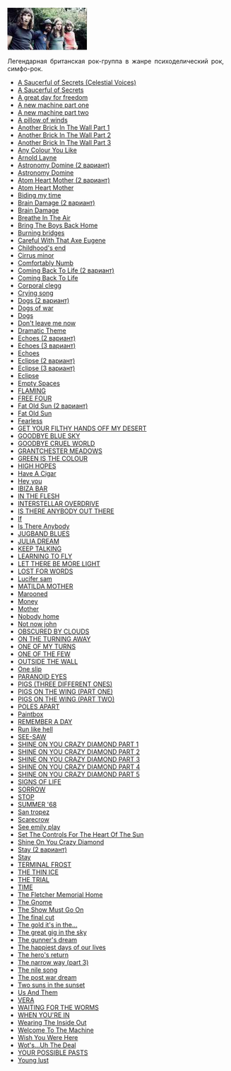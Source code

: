 ![](pink_floyd.jpg)

Легендарная британская рок-группа в жанре психоделический рок, симфо-рок.

* [A Saucerful of Secrets (Celestial Voices)](A%20Saucerful%20of%20Secrets%20(Celestial%20Voices))
* [A Saucerful of Secrets](A%20Saucerful%20of%20Secrets)
* [A great day for freedom](A%20great%20day%20for%20freedom)
* [A new machine part one](A%20new%20machine%20part%20one)
* [A new machine part two](A%20new%20machine%20part%20two)
* [A pillow of winds](A%20pillow%20of%20winds)
* [Another Brick In The Wall Part 1](Another%20Brick%20In%20The%20Wall%20Part%201)
* [Another Brick In The Wall Part 2](Another%20Brick%20In%20The%20Wall%20Part%202)
* [Another Brick In The Wall Part 3](Another%20Brick%20In%20The%20Wall%20Part%203)
* [Any Colour You Like](Any%20Colour%20You%20Like)
* [Arnold Layne](Arnold%20Layne)
* [Astronomy Domine (2 вариант)](Astronomy%20Domine%20(2%20вариант))
* [Astronomy Domine](Astronomy%20Domine)
* [Atom Heart Mother (2 вариант)](Atom%20Heart%20Mother%20(2%20вариант))
* [Atom Heart Mother](Atom%20Heart%20Mother)
* [Biding my time](Biding%20my%20time)
* [Brain Damage (2 вариант)](Brain%20Damage%20(2%20вариант))
* [Brain Damage](Brain%20Damage)
* [Breathe In The Air](Breathe%20In%20The%20Air)
* [Bring The Boys Back Home](Bring%20The%20Boys%20Back%20Home)
* [Burning bridges](Burning%20bridges)
* [Careful With That Axe Eugene](Careful%20With%20That%20Axe%20Eugene)
* [Childhood's end](Childhood's%20end)
* [Cirrus minor](Cirrus%20minor)
* [Comfortably Numb](Comfortably%20Numb)
* [Coming Back To Life (2 вариант)](Coming%20Back%20To%20Life%20(2%20вариант))
* [Coming Back To Life](Coming%20Back%20To%20Life)
* [Corporal clegg](Corporal%20clegg)
* [Crying song](Crying%20song)
* [Dogs (2 вариант)](Dogs%20(2%20вариант))
* [Dogs of war](Dogs%20of%20war)
* [Dogs](Dogs)
* [Don't leave me now](Don't%20leave%20me%20now)
* [Dramatic Theme](Dramatic%20Theme)
* [Echoes (2 вариант)](Echoes%20(2%20вариант))
* [Echoes (3 вариант)](Echoes%20(3%20вариант))
* [Echoes](Echoes)
* [Eclipse (2 вариант)](Eclipse%20(2%20вариант))
* [Eclipse (3 вариант)](Eclipse%20(3%20вариант))
* [Eclipse](Eclipse)
* [Empty Spaces](Empty%20Spaces)
* [FLAMING](FLAMING)
* [FREE FOUR](FREE%20FOUR)
* [Fat Old Sun (2 вариант)](Fat%20Old%20Sun%20(2%20вариант))
* [Fat Old Sun](Fat%20Old%20Sun)
* [Fearless](Fearless)
* [GET YOUR FILTHY HANDS OFF MY DESERT](GET%20YOUR%20FILTHY%20HANDS%20OFF%20MY%20DESERT)
* [GOODBYE BLUE SKY](GOODBYE%20BLUE%20SKY)
* [GOODBYE CRUEL WORLD](GOODBYE%20CRUEL%20WORLD)
* [GRANTCHESTER MEADOWS](GRANTCHESTER%20MEADOWS)
* [GREEN IS THE COLOUR](GREEN%20IS%20THE%20COLOUR)
* [HIGH HOPES](HIGH%20HOPES)
* [Have A Cigar](Have%20A%20Cigar)
* [Hey you](Hey%20you)
* [IBIZA BAR](IBIZA%20BAR)
* [IN THE FLESH](IN%20THE%20FLESH)
* [INTERSTELLAR OVERDRIVE](INTERSTELLAR%20OVERDRIVE)
* [IS THERE ANYBODY OUT THERE](IS%20THERE%20ANYBODY%20OUT%20THERE)
* [If](If)
* [Is There Anybody](Is%20There%20Anybody)
* [JUGBAND BLUES](JUGBAND%20BLUES)
* [JULIA DREAM](JULIA%20DREAM)
* [KEEP TALKING](KEEP%20TALKING)
* [LEARNING TO FLY](LEARNING%20TO%20FLY)
* [LET THERE BE MORE LIGHT](LET%20THERE%20BE%20MORE%20LIGHT)
* [LOST FOR WORDS](LOST%20FOR%20WORDS)
* [Lucifer sam](Lucifer%20sam)
* [MATILDA MOTHER](MATILDA%20MOTHER)
* [Marooned](Marooned)
* [Money](Money)
* [Mother](Mother)
* [Nobody home](Nobody%20home)
* [Not now john](Not%20now%20john)
* [OBSCURED BY CLOUDS](OBSCURED%20BY%20CLOUDS)
* [ON THE TURNING AWAY](ON%20THE%20TURNING%20AWAY)
* [ONE OF MY TURNS](ONE%20OF%20MY%20TURNS)
* [ONE OF THE FEW](ONE%20OF%20THE%20FEW)
* [OUTSIDE THE WALL](OUTSIDE%20THE%20WALL)
* [One slip](One%20slip)
* [PARANOID EYES](PARANOID%20EYES)
* [PIGS (THREE DIFFERENT ONES)](PIGS%20(THREE%20DIFFERENT%20ONES))
* [PIGS ON THE WING (PART ONE)](PIGS%20ON%20THE%20WING%20(PART%20ONE))
* [PIGS ON THE WING (PART TWO)](PIGS%20ON%20THE%20WING%20(PART%20TWO))
* [POLES APART](POLES%20APART)
* [Paintbox](Paintbox)
* [REMEMBER A DAY](REMEMBER%20A%20DAY)
* [Run like hell](Run%20like%20hell)
* [SEE-SAW](SEE-SAW)
* [SHINE ON YOU CRAZY DIAMOND PART 1](SHINE%20ON%20YOU%20CRAZY%20DIAMOND%20PART%201)
* [SHINE ON YOU CRAZY DIAMOND PART 2](SHINE%20ON%20YOU%20CRAZY%20DIAMOND%20PART%202)
* [SHINE ON YOU CRAZY DIAMOND PART 3](SHINE%20ON%20YOU%20CRAZY%20DIAMOND%20PART%203)
* [SHINE ON YOU CRAZY DIAMOND PART 4](SHINE%20ON%20YOU%20CRAZY%20DIAMOND%20PART%204)
* [SHINE ON YOU CRAZY DIAMOND PART 5](SHINE%20ON%20YOU%20CRAZY%20DIAMOND%20PART%205)
* [SIGNS OF LIFE](SIGNS%20OF%20LIFE)
* [SORROW](SORROW)
* [STOP](STOP)
* [SUMMER '68](SUMMER%20'68)
* [San tropez](San%20tropez)
* [Scarecrow](Scarecrow)
* [See emily play](See%20emily%20play)
* [Set The Controls For The Heart Of The Sun](Set%20The%20Controls%20For%20The%20Heart%20Of%20The%20Sun)
* [Shine On You Crazy Diamond](Shine%20On%20You%20Crazy%20Diamond)
* [Stay (2 вариант)](Stay%20(2%20вариант))
* [Stay](Stay)
* [TERMINAL FROST](TERMINAL%20FROST)
* [THE THIN ICE](THE%20THIN%20ICE)
* [THE TRIAL](THE%20TRIAL)
* [TIME](TIME)
* [The Fletcher Memorial Home](The%20Fletcher%20Memorial%20Home)
* [The Gnome](The%20Gnome)
* [The Show Must Go On](The%20Show%20Must%20Go%20On)
* [The final cut](The%20final%20cut)
* [The gold it's in the...](The%20gold%20it's%20in%20the...)
* [The great gig in the sky](The%20great%20gig%20in%20the%20sky)
* [The gunner's dream](The%20gunner's%20dream)
* [The happiest days of our lives](The%20happiest%20days%20of%20our%20lives)
* [The hero's return](The%20hero's%20return)
* [The narrow way (part 3)](The%20narrow%20way%20(part%203))
* [The nile song](The%20nile%20song)
* [The post war dream](The%20post%20war%20dream)
* [Two suns in the sunset](Two%20suns%20in%20the%20sunset)
* [Us And Them](Us%20And%20Them)
* [VERA](VERA)
* [WAITING FOR THE WORMS](WAITING%20FOR%20THE%20WORMS)
* [WHEN YOU'RE IN](WHEN%20YOU'RE%20IN)
* [Wearing The Inside Out](Wearing%20The%20Inside%20Out)
* [Welcome To The Machine](Welcome%20To%20The%20Machine)
* [Wish You Were Here](Wish%20You%20Were%20Here)
* [Wot's...Uh The Deal](Wot's...Uh%20The%20Deal)
* [YOUR POSSIBLE PASTS](YOUR%20POSSIBLE%20PASTS)
* [Young lust](Young%20lust)